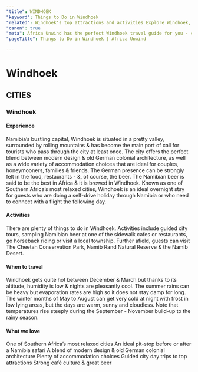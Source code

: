 ```yaml
---
"title": WINDHOEK
"keyword": Things to Do in Windhoek
"related": Windhoek's top attractions and activities Explore Windhoek, Namibia | Cultural experiences in Windhoek | Windhoek travel guide
"canon": true
"meta": Africa Unwind has the perfect Windhoek travel guide for you - complete with all the best things to do in Windhoek and surrounds. Contact us today!
"pageTitle": Things to Do in Windhoek | Africa Unwind

---
```


# Windhoek
## CITIES
### Windhoek

#### Experience
Namibia’s bustling capital, Windhoek is situated in a pretty valley, surrounded by rolling mountains &amp; has become the main port of call for tourists who pass through the city at least once.
The city offers the perfect blend between modern design &amp; old German colonial architecture, as well as a wide variety of accommodation choices that are ideal for couples, honeymooners, families &amp; friends.
The German presence can be strongly felt in the food, restaurants - &amp;, of course, the beer. The Namibian beer is said to be the best in Africa & it is brewed in Windhoek.
Known as one of Southern Africa’s most relaxed cities, Windhoek is an ideal overnight stay for guests who are doing a self-drive holiday through Namibia or who need to connect with a flight the following day.

#### Activities
There are plenty of things to do in Windhoek.
Activities include guided city tours, sampling Namibian beer at one of the sidewalk cafes or restaurants, go horseback riding or visit a local township.
Further afield, guests can visit The Cheetah Conservation Park, Namib Rand Natural Reserve &amp; the Namib Desert.

#### When to travel
Windhoek gets quite hot between December &amp; March but thanks to its altitude, humidity is low &amp; nights are pleasantly cool. The summer rains can be heavy but evaporation rates are high so it does not stay damp for long.
The winter months of May to August can get very cold at night with frost in low lying areas, but the days are warm, sunny and cloudless. Note that temperatures rise steeply during the September - November build-up to the rainy season.


#### What we love
One of Southern Africa’s most relaxed cities
An ideal pit-stop before or after a Namibia safari
A blend of modern design &amp; old German colonial architecture
Plenty of accommodation choices
Guided city day trips to top attractions
Strong café culture &amp; great beer